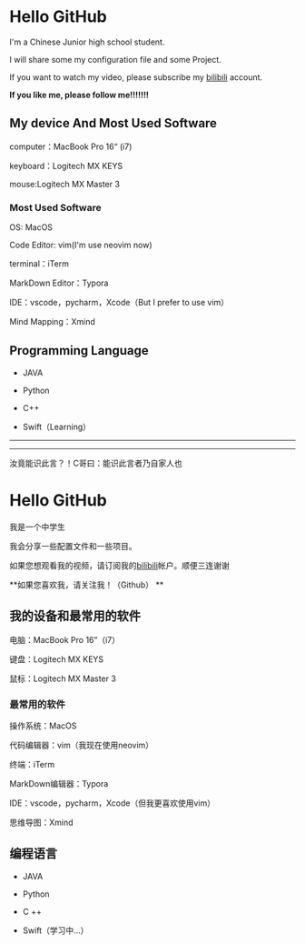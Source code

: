 # Hello GitHub
I'm a Chinese Junior high school student.

I will share some my configuration file and some Project.

If you want to watch my video, please subscribe my [bilibili](https://space.bilibili.com/456959636) account.

**If you like me, please follow me!!!!!!!**

## My device And Most Used Software
computer：MacBook Pro 16“ (i7)

keyboard：Logitech MX KEYS

mouse:Logitech MX Master 3

### Most Used Software
OS: MacOS

Code Editor: vim(I'm use neovim now)

terminal：iTerm

MarkDown Editor：Typora

IDE：vscode，pycharm，Xcode（But I prefer to use vim）

Mind Mapping：Xmind

## Programming Language
* JAVA

* Python

* C++

* Swift（Learning）

-------------------------------------------------
-------------------------------------------------
汝竟能识此言？！C哥曰：能识此言者乃自家人也

# Hello GitHub
我是一个中学生

我会分享一些配置文件和一些项目。

如果您想观看我的视频，请订阅我的[bilibili](https://space.bilibili.com/456959636)帐户。顺便三连谢谢

**如果您喜欢我，请关注我！（Github） **


## 我的设备和最常用的软件
电脑：MacBook Pro 16”（i7）

键盘：Logitech MX KEYS

鼠标：Logitech MX Master 3


### 最常用的软件
操作系统：MacOS

代码编辑器：vim（我现在使用neovim）

终端：iTerm

MarkDown编辑器：Typora

IDE：vscode，pycharm，Xcode（但我更喜欢使用vim）

思维导图：Xmind


## 编程语言
* JAVA

* Python

* C ++

* Swift（学习中...）


<!--
**cyjcyjcccyj/cyjcyjcccyj** is a ✨ _special_ ✨ repository because its `README.md` (this file) appears on your GitHub profile.

Here are some ideas to get you started:

- 🔭 I’m currently working on ...
- 🌱 I’m currently learning ...
- 👯 I’m looking to collaborate on ...
- 🤔 I’m looking for help with ...
- 💬 Ask me about ...
- 📫 How to reach me: ...
- 😄 Pronouns: ...
- ⚡ Fun fact: ...
-->
